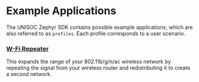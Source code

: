 # Example Applications

The UNISOC Zephyr SDK contains possible example applications, which are also referred to as ```profiles```.
Each profile corresponds to a user scenario.

### [W-Fi Repeater](wifi_repeater.md)
This expands the range of your 802.11b/g/n/ac wireless network by repeating the signal from your wireless router and redistributing it to create a second network.

